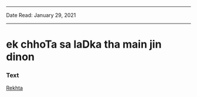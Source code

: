 
---

Date Read: January 29, 2021

---


# ek chhoTa sa laDka tha main jin dinon


### Text

[Rekhta](https://www.rekhta.org/nazms/ek-ladkaa-ibn-e-insha-nazms?lang=ur)

